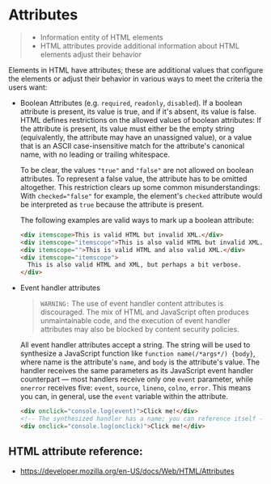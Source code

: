 # Attributes

> - Information entity of HTML elements
> - HTML attributes provide additional information about HTML elements adjust their behavior

Elements in HTML have attributes; these are additional values that configure the elements or adjust their behavior in various ways to meet the criteria the users want:

- Boolean Attributes (e.g. `required`, `readonly`, `disabled`). If a boolean attribute is present, its value is true, and if it's absent, its value is false. HTML defines restrictions on the allowed values of boolean attributes: If the attribute is present, its value must either be the empty string (equivalently, the attribute may have an unassigned value), or a value that is an ASCII case-insensitive match for the attribute's canonical name, with no leading or trailing whitespace.

  To be clear, the values `"true"` and `"false"` are not allowed on boolean attributes. To represent a false value, the attribute has to be omitted altogether. This restriction clears up some common misunderstandings: With `checked="false"` for example, the element's `checked` attribute would be interpreted as `true` because the attribute is present.

  The following examples are valid ways to mark up a boolean attribute:

  ```html
  <div itemscope>This is valid HTML but invalid XML.</div>
  <div itemscope="itemscope">This is also valid HTML but invalid XML.</div>
  <div itemscope="">This is valid HTML and also valid XML.</div>
  <div itemscope="itemscope">
    This is also valid HTML and XML, but perhaps a bit verbose.
  </div>
  ```

- Event handler attributes

  > `WARNING:` The use of event handler content attributes is discouraged. The mix of HTML and JavaScript often produces unmaintainable code, and the execution of event handler attributes may also be blocked by content security policies.

  All event handler attributes accept a string. The string will be used to synthesize a JavaScript function like `function name(/*args*/) {body}`, where name is the attribute's `name`, and `body` is the attribute's value. The handler receives the same parameters as its JavaScript event handler counterpart — most handlers receive only one `event` parameter, while `onerror` receives five: `event`, `source`, `lineno`, `colno`, `error`. This means you can, in general, use the `event` variable within the attribute.

  ```html
  <div onclick="console.log(event)">Click me!</div>
  <!-- The synthesized handler has a name; you can reference itself -->
  <div onclick="console.log(onclick)">Click me!</div>
  ```

## HTML attribute reference:

- https://developer.mozilla.org/en-US/docs/Web/HTML/Attributes
